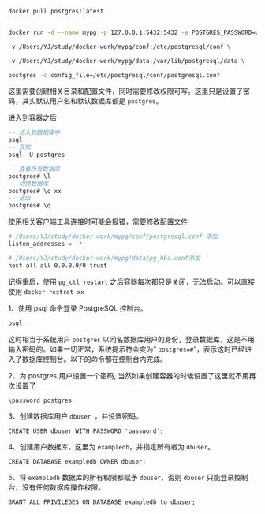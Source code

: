 
```sh
docker pull postgres:latest


docker run -d --name mypg -p 127.0.0.1:5432:5432 -e POSTGRES_PASSWORD=walp1314 \

-v /Users/YJ/study/docker-work/mypg/conf:/etc/postgresql/conf \

-v /Users/YJ/study/docker-work/mypg/data:/var/lib/postgresql/data \

postgres -c config_file=/etc/postgresql/conf/postgresql.conf
```

这里需要创建相关目录和配置文件，同时需要修改权限可写。这里只是设置了密码，其实默认用户名和默认数据库都是 `postgres`。

进入到容器之后

```sql
-- 进入到数据库中
psql
-- 获知
psql -U postgres

-- 查看所有数据库
postgres# \l
-- 切换数据库
postgres# \c xx
-- 退出
postgres# \q
```

使用相关客户端工具连接时可能会报错，需要修改配置文件

```sh
# /Users/YJ/study/docker-work/mypg/conf/postgresql.conf 添加
listen_addresses = '*'

# /Users/YJ/study/docker-work/mypg/data/pg_hba.conf添加
host all all 0.0.0.0/0 trust
```
记得重启，使用 `pg_ctl restart` 之后容器每次都只是关闭，无法启动。可以直接使用 `docker restrat xx`


1、使用 psql 命令登录 PostgreSQL 控制台。

```sh
psql
```

这时相当于系统用户 `postgres` 以同名数据库用户的身份，登录数据库，这是不用输入密码的。如果一切正常，系统提示符会变为” `postgres=#`”，表示这时已经进入了数据库控制台。以下的命令都在控制台内完成。 

2、为 postgres 用户设置一个密码, 当然如果创建容器的时候设置了这里就不用再次设置了

```
\password postgres
```

3、创建数据库用户 `dbuser `，并设置密码。

```
CREATE USER dbuser WITH PASSWORD 'password';
```

4、创建用户数据库，这里为 `exampledb`，并指定所有者为 `dbuser`。

```
CREATE DATABASE exampledb OWNER dbuser;
```

5、将 `exampledb` 数据库的所有权限都赋予 `dbuser`，否则 `dbuser` 只能登录控制台，没有任何数据库操作权限。

```
GRANT ALL PRIVILEGES ON DATABASE exampledb to dbuser;
```


